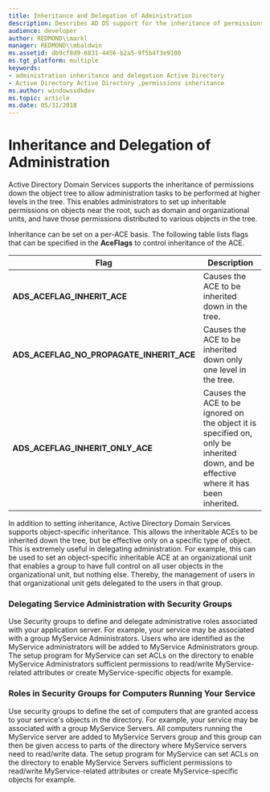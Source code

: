 ```yaml
---
title: Inheritance and Delegation of Administration
description: Describes AD DS support for the inheritance of permissions down the object tree and also object-specific inheritance.
audience: developer
author: REDMOND\\markl
manager: REDMOND\\mbaldwin
ms.assetid: db9cf8d9-6831-4456-b2a5-9f5b4f3e9100
ms.tgt_platform: multiple
keywords:
- administration inheritance and delegation Active Directory
- Active Directory Active Directory ,permissions inheritance
ms.author: windowssdkdev
ms.topic: article
ms.date: 05/31/2018
---
```


# Inheritance and Delegation of Administration

Active Directory Domain Services supports the inheritance of permissions down the object tree to allow administration tasks to be performed at higher levels in the tree. This enables administrators to set up inheritable permissions on objects near the root, such as domain and organizational units, and have those permissions distributed to various objects in the tree.

Inheritance can be set on a per-ACE basis. The following table lists flags that can be specified in the **AceFlags** to control inheritance of the ACE.



| Flag                                                     | Description                                                                                                                                     |
|----------------------------------------------------------|-------------------------------------------------------------------------------------------------------------------------------------------------|
| **ADS\_ACEFLAG\_INHERIT\_ACE**<br/>                | Causes the ACE to be inherited down in the tree.<br/>                                                                                     |
| **ADS\_ACEFLAG\_NO\_PROPAGATE\_INHERIT\_ACE**<br/> | Causes the ACE to be inherited down only one level in the tree.<br/>                                                                      |
| **ADS\_ACEFLAG\_INHERIT\_ONLY\_ACE**<br/>          | Causes the ACE to be ignored on the object it is specified on, only be inherited down, and be effective where it has been inherited.<br/> |



 

In addition to setting inheritance, Active Directory Domain Services supports object-specific inheritance. This allows the inheritable ACEs to be inherited down the tree, but be effective only on a specific type of object. This is extremely useful in delegating administration. For example, this can be used to set an object-specific inheritable ACE at an organizational unit that enables a group to have full control on all user objects in the organizational unit, but nothing else. Thereby, the management of users in that organizational unit gets delegated to the users in that group.

### Delegating Service Administration with Security Groups

Use Security groups to define and delegate administrative roles associated with your application server. For example, your service may be associated with a group MyService Administrators. Users who are identified as the MyService administrators will be added to MyService Administrators group. The setup program for MyService can set ACLs on the directory to enable MyService Administrators sufficient permissions to read/write MyService-related attributes or create MyService-specific objects for example.

### Roles in Security Groups for Computers Running Your Service

Use security groups to define the set of computers that are granted access to your service's objects in the directory. For example, your service may be associated with a group MyService Servers. All computers running the MyService server are added to MyService Servers group and this group can then be given access to parts of the directory where MyService servers need to read/write data. The setup program for MyService can set ACLs on the directory to enable MyService Servers sufficient permissions to read/write MyService-related attributes or create MyService-specific objects for example.

 

 





